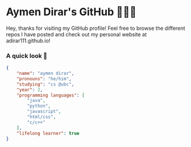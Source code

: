 # Aymen Dirar's GitHub 👨🏾‍💻

Hey, thanks for visiting my GitHub profile! Feel free to browse the different repos I have posted and check out my personal website at adirar111.github.io!

### A quick look 👀

```json
{
    "name": "aymen dirar",
    "pronouns": "he/him",
    "studying": "cs @ubc",
    "year": 2,
    "programming languages": [
        "java",
        "python",
        "javascript",
        "html/css",
        "c/c++"
    ],
    "lifelong learner": true
}
```

